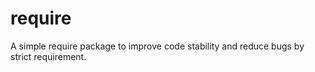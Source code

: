 # require
A simple require package to improve code stability and reduce bugs by strict requirement.
